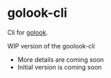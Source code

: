 # golook-cli
Cli for [golook](https://github.com/ottenwbe/golook).

WIP version of the goolook-cli 

- More details are coming soon
- Initial version is coming soon  

